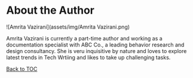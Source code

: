 # About the Author

![Amrita Vazirani](assets/img/Amrita Vazirani.png)
     

Amrita Vazirani is currently a part-time author and working as a documentation specialist with ABC Co., a leading behavior research and design consultancy. She is veru inquisitive by nature and loves to explore latest trends in Tech Wrtiing and likes to take up challenging tasks.

[Back to TOC](table_of_contents.md)